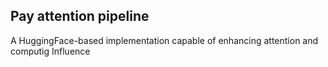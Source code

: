 ## Pay attention pipeline

A HuggingFace-based implementation capable of enhancing attention and computig Influence